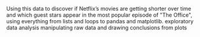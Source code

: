 Using this data to discover if Netflix’s movies are getting shorter over time and which guest stars appear in the most popular episode of "The Office", using everything from lists and loops to pandas and matplotlib.
exploratory data analysis
manipulating raw data and drawing conclusions from plots

<!---
ManjuKannavalli/ManjuKannavalli is a ✨ special ✨ repository because its `README.md` (this file) appears on your GitHub profile.
You can click the Preview link to take a look at your changes.
--->
